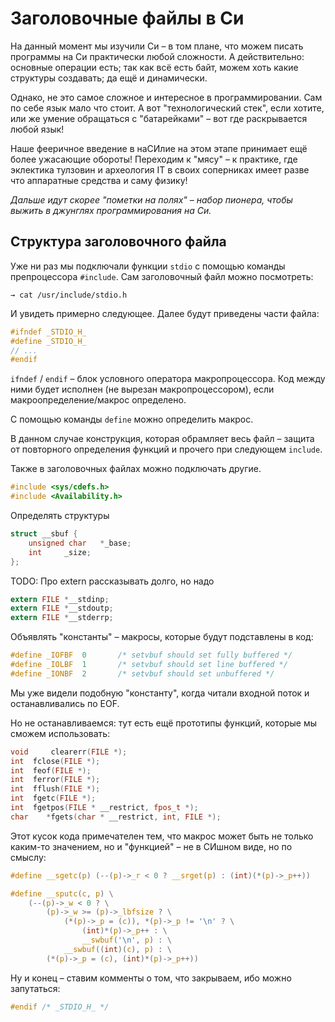 # Заголовочные файлы в Си

На данный момент мы изучили Си – в том плане, что можем писать программы
на Си практически любой сложности. А действительно: основные операции есть;
так как всё есть байт, можем хоть какие структуры создавать; да ещё
и динамически.

Однако, не это самое сложное и интересное в программировании. Сам по себе
язык мало что стоит. А вот "технологический стек", если хотите, или же
умение обращаться с "батарейками" – вот где раскрывается любой язык!

Наше фееричное введение в наСИлие на этом этапе принимает ещё более ужасающие
обороты! Переходим к "мясу" – к практике, где эклектика тулзовин и археология
IT в своих соперниках имеет разве что аппаратные средства и саму физику!

*Дальше идут скорее "пометки на полях" – набор пионера, чтобы выжить в джунглях
программирования на Си.*

## Структура заголовочного файла

Уже ни раз мы подключали функции `stdio` с помощью команды препроцессора
`#include`. Сам заголовочный файл можно посмотреть:

```
→ cat /usr/include/stdio.h
```

И увидеть примерно следующее. Далее будут приведены части файла:

```C
#ifndef	_STDIO_H_
#define	_STDIO_H_
// ...
#endif
```

`ifndef` / `endif` – блок условного оператора макропроцессора. Код между ними
будет исполнен (не вырезан макропроцессором), если макроопределение/макрос определено.

С помощью команды `define` можно определить макрос.

В данном случае конструкция, которая обрамляет весь файл – защита от повторного
определения функций и прочего при следующем `include`.

Также в заголовочных файлах можно подключать другие.

```C
#include <sys/cdefs.h>
#include <Availability.h>
```

Определять структуры

```C
struct __sbuf {
	unsigned char	*_base;
	int		_size;
};
```

TODO: Про extern рассказывать долго, но надо

```C
extern FILE *__stdinp;
extern FILE *__stdoutp;
extern FILE *__stderrp;
```

Объявлять "константы" – макросы, которые будут подставлены в код:

```C
#define	_IOFBF	0		/* setvbuf should set fully buffered */
#define	_IOLBF	1		/* setvbuf should set line buffered */
#define	_IONBF	2		/* setvbuf should set unbuffered */
```

Мы уже видели подобную "константу", когда читали входной поток и останавливались
по EOF.

Но не останавливаемся: тут есть ещё прототипы функций, которые мы сможем использовать:

```C
void	 clearerr(FILE *);
int	 fclose(FILE *);
int	 feof(FILE *);
int	 ferror(FILE *);
int	 fflush(FILE *);
int	 fgetc(FILE *);
int	 fgetpos(FILE * __restrict, fpos_t *);
char	*fgets(char * __restrict, int, FILE *);
```

Этот кусок кода примечателен тем, что макрос может быть не только каким-то
значением, но и "функцией" – не в СИшном виде, но по смыслу:

```C
#define	__sgetc(p) (--(p)->_r < 0 ? __srget(p) : (int)(*(p)->_p++))

#define	__sputc(c, p) \
	(--(p)->_w < 0 ? \
		(p)->_w >= (p)->_lbfsize ? \
			(*(p)->_p = (c)), *(p)->_p != '\n' ? \
				(int)*(p)->_p++ : \
				__swbuf('\n', p) : \
			__swbuf((int)(c), p) : \
		(*(p)->_p = (c), (int)*(p)->_p++))
```

Ну и конец – ставим комменты о том, что закрываем, ибо можно запутаться:

```C
#endif /* _STDIO_H_ */
```
